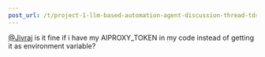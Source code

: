 ```yaml
---
post_url: /t/project-1-llm-based-automation-agent-discussion-thread-tds-jan-2025/164277/449
---
```

[@Jivraj](/u/jivraj) is it fine if i have my AIPROXY\_TOKEN in my code instead of getting it as environment variable?